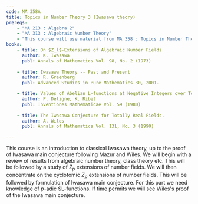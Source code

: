 ```yaml
---
code: MA 358A
title: Topics in Number Theory 3 (Iwasawa theory)
prereqs:
    - "MA 213 : Algebra 2"
    - "MA 313 : Algebraic Number Theory"
    - "This course will use material from MA 358 : Topics in Number Theory 2 (p-adic L-functions) and should be taken concurrently."
books:
    - title: On $Z_l$-Extensions of Algebraic Number Fields
      author: K. Iwasawa
      publ: Annals of Mathematics Vol. 98, No. 2 (1973)
    
    - title: Iwasawa Theory -- Past and Present
      author: R. Greenberg
      publ: Advanced Studies in Pure Mathematics 30, 2001.

    - title: Values of Abelian L-functions at Negative Integers over Totally Real Fields
      author: P. Deligne, K. Ribet
      publ: Inventiones Mathematicae Vol. 59 (1980)
    
    - title: The Iwasawa Conjecture for Totally Real Fields.
      author: A. Wiles
      publ: Annals of Mathematics Vol. 131, No. 3 (1990)

---
```

This course is an introduction to classical Iwasawa theory, up to the
proof of Iwasawa main conjecture following Mazur and Wiles. We will
begin with a review of results from algebraic number theory, class
theory etc. This will be followed by a study of $Z_p$ extensions of
number fields. We will then concentrate on the cyclotomic $Z_p$
extensions of number fields. This will be followed by formulation of
Iwasawa main conjecture. For this part we need knowledge of $p$-adic
$L-functions. If time permits we will see Wiles's proof of the Iwasawa
main conjecture.